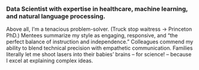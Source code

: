 ### Data Scientist with expertise in healthcare, machine learning, and natural language processing.

Above all, I'm a tenacious problem-solver. (Truck stop waitress -> Princeton PhD.) Mentees summarize my style as engaging, responsive, and “the perfect balance of instruction and independence.” Colleagues commend my ability to blend technical precision with empathetic communication. Families literally let me shoot lasers into their babies’ brains – for science! – because I excel at explaining complex ideas.
